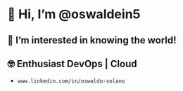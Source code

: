 # 👋 Hi, I’m @oswaldein5
## 👀 I’m interested in knowing the world!
## 🤓 Enthusiast DevOps | Cloud
- `www.linkedin.com/in/oswaldo-solano`
